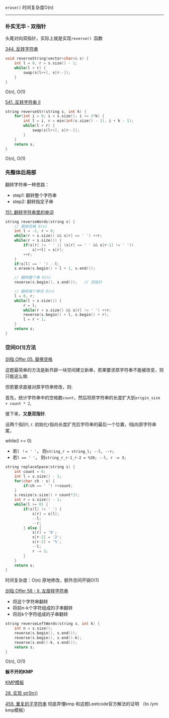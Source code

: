 `erase()`  时间复杂度O(n)

---

### 朴实无华 - 双指针

头尾对向双指针，实际上就是实现`reverse() `函数

[344. 反转字符串](https://leetcode-cn.com/problems/reverse-string/)

```C++
void reverseString(vector<char>& s) {
    int l = 0, r = s.size() - 1;
    while(l < r) {
        swap(s[l++], s[r--]);
    }
}
```  
O(n), O(1)

[541. 反转字符串 II](https://leetcode-cn.com/problems/reverse-string-ii/)

```C++
string reverseStr(string s, int k) {
    for(int i = 0; i < s.size(); i += 2*k) {
        int l = i, r = min(int(s.size() - 1), i + k - 1);
        while(l < r) {
            swap(s[l++], s[r--]);
        }
    }
    return s;
}
```
O(n), O(1)


### 先整体后局部

翻转字符串一种思路：
* step1: 翻转整个字符串
* step2: 翻转指定子串

[151. 翻转字符串里的单词](https://leetcode-cn.com/problems/reverse-words-in-a-string/) 

```C++
string reverseWords(string s) {
    // 删除空格 O(n)
    int l = -1, r = 0;
    while(r < s.size() && s[r] == ' ') ++r;
    while(r < s.size()) {
        if(s[r] != ' ' || (s[r] == ' ' && s[r-1] != ' '))
            s[++l] = s[r];
        ++r;
    }
    if(s[l] == ' ') --l;
    s.erase(s.begin() + l + 1, s.end());

    // 翻转整个串 O(n)
    reverse(s.begin(), s.end());   // 双指针

    // 翻转每个单词 O(n)
    l = 0, r;
    while(l < s.size()) {
        r = l;
        while(r < s.size() && s[r] != ' ') ++r;
        reverse(s.begin() + l, s.begin() + r);
        l = r + 1;
    }
    return s;
}
```


### 空间O(1)方法

[剑指 Offer 05. 替换空格](https://leetcode-cn.com/problems/ti-huan-kong-ge-lcof/)

这题最简单的方法是新开辟一块空间建立新串，若果要求原字符串不能被改变，则只能这么做.

但若要求直接对原字符串修改，则:

首先，统计字符串中的空格数`count`，然后将原字符串的长度扩大到`origin_size + count * 2`,

接下来，**又是双指针**.

设两个指针l, r. 初始化r指向长度扩充后字符串的最后一个位置，l指向原字符串尾，

while(l >= 0)
* 若`l ！= ' '`， 则`string_r = string_l; --l, --r;`
* 若`l == ' '`， 则`string_r_r-1_r-2 = %20; --l, r -= 3;`

```C++
string replaceSpace(string s) {
    int count = 0;
    int l = s.size() - 1;
    for(char ch : s) {
        if(ch == ' ') ++count;
    }
    s.resize(s.size() + count*2);
    int r = s.size() - 1;
    while(l >= 0) {
        if(s[l] != ' ') {
            s[r] = s[l];
            --l;
            --r;
        } else {
            s[r] = '0';
            s[r-1] = '2';
            s[r-2] = '%';
            --l;
            r -= 3;
        }
    }
    return s;
}
```
时间复杂度：O(n)
原地修改，额外空间开销O(1)

[剑指 Offer 58 - II. 左旋转字符串](https://leetcode-cn.com/problems/zuo-xuan-zhuan-zi-fu-chuan-lcof/)

* 将这个字符串翻转
* 将前n-k个字符组成的子串翻转
* 将后k个字符组成的子串翻转

```C++
string reverseLeftWords(string s, int k) {
    int n = s.size();
    reverse(s.begin(), s.end());
    reverse(s.begin(), s.end()-k);
    reverse(s.end()-k, s.end());
    return s;
}
 ```
 O(n), O(1)

**躲不开的KMP**

[KMP模板](https://github.com/mhvvv/Data_structures-and-algorithms/blob/main/经典数据结构/KMP.cpp)


[28. 实现 strStr()](https://leetcode-cn.com/problems/implement-strstr/)

[459. 重复的子字符串](https://leetcode-cn.com/problems/repeated-substring-pattern/)       彻底弄懂kmp 和这题Leetcode官方解法的证明 （to /ym kmp模板）
